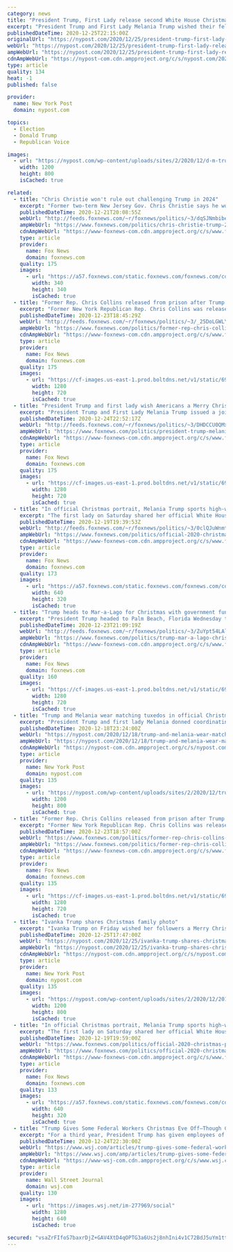 ```yaml
---
category: news
title: "President Trump, First Lady release second White House Christmas greeting"
excerpt: "President Trump and First Lady Melania Trump wished their fellow Americans a merry Christmas in a second holiday greeting released by the White House Friday. In the statement, the first couple"
publishedDateTime: 2020-12-25T22:15:00Z
originalUrl: "https://nypost.com/2020/12/25/president-trump-first-lady-release-second-christmas-greeting/"
webUrl: "https://nypost.com/2020/12/25/president-trump-first-lady-release-second-christmas-greeting/"
ampWebUrl: "https://nypost.com/2020/12/25/president-trump-first-lady-release-second-christmas-greeting/amp/"
cdnAmpWebUrl: "https://nypost-com.cdn.ampproject.org/c/s/nypost.com/2020/12/25/president-trump-first-lady-release-second-christmas-greeting/amp/"
type: article
quality: 134
heat: -1
published: false

provider:
  name: New York Post
  domain: nypost.com

topics:
  - Election
  - Donald Trump
  - Republican Voice

images:
  - url: "https://nypost.com/wp-content/uploads/sites/2/2020/12/d-m-trump.jpg?quality=90&strip=all&w=1200"
    width: 1200
    height: 800
    isCached: true

related:
  - title: "Chris Christie won't rule out challenging Trump in 2024"
    excerpt: "Former two-term New Jersey Gov. Chris Christie says he wouldn’t rule out another presidential bid even if his longtime friend President Trump launches a 2024 run to try to return to the White House."
    publishedDateTime: 2020-12-21T20:08:55Z
    webUrl: "http://feeds.foxnews.com/~r/foxnews/politics/~3/dqSJNmbibe8/chris-christie-trump-2024-presidential-run"
    ampWebUrl: "https://www.foxnews.com/politics/chris-christie-trump-2024-presidential-run.amp"
    cdnAmpWebUrl: "https://www-foxnews-com.cdn.ampproject.org/c/s/www.foxnews.com/politics/chris-christie-trump-2024-presidential-run.amp"
    type: article
    provider:
      name: Fox News
      domain: foxnews.com
    quality: 175
    images:
      - url: "https://a57.foxnews.com/static.foxnews.com/foxnews.com/content/uploads/2019/03/340/340/PaulSteinhauser.jpg?ve=1&tl=1"
        width: 340
        height: 340
        isCached: true
  - title: "Former Rep. Chris Collins released from prison after Trump pardon"
    excerpt: "Former New York Republican Rep. Chris Collins was released from a Pensacola prison on Tuesday, the same day President Trump granted him and several other high-profile individuals pardons. "
    publishedDateTime: 2020-12-23T18:45:29Z
    webUrl: "http://feeds.foxnews.com/~r/foxnews/politics/~3/_25DoLGWLYU/former-rep-chris-collins-released-from-prison-after-trump-pardon"
    ampWebUrl: "https://www.foxnews.com/politics/former-rep-chris-collins-released-from-prison-after-trump-pardon.amp"
    cdnAmpWebUrl: "https://www-foxnews-com.cdn.ampproject.org/c/s/www.foxnews.com/politics/former-rep-chris-collins-released-from-prison-after-trump-pardon.amp"
    type: article
    provider:
      name: Fox News
      domain: foxnews.com
    quality: 175
    images:
      - url: "https://cf-images.us-east-1.prod.boltdns.net/v1/static/694940094001/1db342b1-2b8f-427b-b173-cfafcb085d3a/41496152-13b2-47eb-affd-77947ebd56f9/1280x720/match/image.jpg"
        width: 1280
        height: 720
        isCached: true
  - title: "President Trump and first lady wish Americans a Merry Christmas"
    excerpt: "President Trump and First Lady Melania Trump issued a joint message wishing Americans a Merry Christmas on Thursday, noting the importance of the holiday and praising Americans' efforts during the pandemic."
    publishedDateTime: 2020-12-24T22:52:17Z
    webUrl: "http://feeds.foxnews.com/~r/foxnews/politics/~3/DHDCCU0QMx4/president-trump-melania-merry-christmas-message"
    ampWebUrl: "https://www.foxnews.com/politics/president-trump-melania-merry-christmas-message.amp"
    cdnAmpWebUrl: "https://www-foxnews-com.cdn.ampproject.org/c/s/www.foxnews.com/politics/president-trump-melania-merry-christmas-message.amp"
    type: article
    provider:
      name: Fox News
      domain: foxnews.com
    quality: 175
    images:
      - url: "https://cf-images.us-east-1.prod.boltdns.net/v1/static/694940094001/6703b896-3c41-447b-97dc-955b283136b0/7b4e8295-3b5b-4763-b30e-c113a394434c/1280x720/match/image.jpg"
        width: 1280
        height: 720
        isCached: true
  - title: "In official Christmas portrait, Melania Trump sports high-waisted pantsuit"
    excerpt: "The first lady on Saturday shared her official White House Christmas portrait with President Trump standing on the White House Grand Staircase."
    publishedDateTime: 2020-12-19T19:39:53Z
    webUrl: "http://feeds.foxnews.com/~r/foxnews/politics/~3/0clQJuWnmt8/official-2020-christmas-portrait-melania-trump"
    ampWebUrl: "https://www.foxnews.com/politics/official-2020-christmas-portrait-melania-trump.amp"
    cdnAmpWebUrl: "https://www-foxnews-com.cdn.ampproject.org/c/s/www.foxnews.com/politics/official-2020-christmas-portrait-melania-trump.amp"
    type: article
    provider:
      name: Fox News
      domain: foxnews.com
    quality: 173
    images:
      - url: "https://a57.foxnews.com/static.foxnews.com/foxnews.com/content/uploads/2020/12/640/320/45268267395_b3677cbd08_o.jpg?ve=1&tl=1"
        width: 640
        height: 320
        isCached: true
  - title: "Trump heads to Mar-a-Lago for Christmas with government funding, coronavirus relief package in limbo"
    excerpt: "President Trump headed to Palm Beach, Florida Wednesday to celebrate Christmas, as coronavirus relief and government spending remain in limbo after he said he was dissatisfied with the package. "
    publishedDateTime: 2020-12-23T21:09:19Z
    webUrl: "http://feeds.foxnews.com/~r/foxnews/politics/~3/ZuYpt54LAl8/trump-mar-a-lago-christmas-coronavirus-relief-in-limbo"
    ampWebUrl: "https://www.foxnews.com/politics/trump-mar-a-lago-christmas-coronavirus-relief-in-limbo.amp"
    cdnAmpWebUrl: "https://www-foxnews-com.cdn.ampproject.org/c/s/www.foxnews.com/politics/trump-mar-a-lago-christmas-coronavirus-relief-in-limbo.amp"
    type: article
    provider:
      name: Fox News
      domain: foxnews.com
    quality: 160
    images:
      - url: "https://cf-images.us-east-1.prod.boltdns.net/v1/static/694940094001/15e12a5d-e28b-45fd-a1f3-606289515e5c/d1994829-de47-4bcf-b359-b6477a0f80dc/1280x720/match/image.jpg"
        width: 1280
        height: 720
        isCached: true
  - title: "Trump and Melania wear matching tuxedos in official Christmas portrait"
    excerpt: "President Trump and first lady Melania donned coordinating tuxedos for their final official Christmas portrait, released Friday. Melania tweeted a photo of the pair standing in the Grand Staircase of the White House,"
    publishedDateTime: 2020-12-18T23:24:00Z
    webUrl: "https://nypost.com/2020/12/18/trump-and-melania-wear-matching-tuxedos-in-official-xmas-portrait/"
    ampWebUrl: "https://nypost.com/2020/12/18/trump-and-melania-wear-matching-tuxedos-in-official-xmas-portrait/amp/"
    cdnAmpWebUrl: "https://nypost-com.cdn.ampproject.org/c/s/nypost.com/2020/12/18/trump-and-melania-wear-matching-tuxedos-in-official-xmas-portrait/amp/"
    type: article
    provider:
      name: New York Post
      domain: nypost.com
    quality: 135
    images:
      - url: "https://nypost.com/wp-content/uploads/sites/2/2020/12/trumpxmas.jpg?quality=90&strip=all&w=1200"
        width: 1200
        height: 800
        isCached: true
  - title: "Former Rep. Chris Collins released from prison after Trump pardon"
    excerpt: "Former New York Republican Rep. Chris Collins was released from a Pensacola prison on Tuesday, the same day President Trump granted him and several other high-profile individuals pardons."
    publishedDateTime: 2020-12-23T18:57:00Z
    webUrl: "https://www.foxnews.com/politics/former-rep-chris-collins-released-from-prison-after-trump-pardon"
    ampWebUrl: "https://www.foxnews.com/politics/former-rep-chris-collins-released-from-prison-after-trump-pardon.amp"
    cdnAmpWebUrl: "https://www-foxnews-com.cdn.ampproject.org/c/s/www.foxnews.com/politics/former-rep-chris-collins-released-from-prison-after-trump-pardon.amp"
    type: article
    provider:
      name: Fox News
      domain: foxnews.com
    quality: 135
    images:
      - url: "https://cf-images.us-east-1.prod.boltdns.net/v1/static/694940094001/1db342b1-2b8f-427b-b173-cfafcb085d3a/41496152-13b2-47eb-affd-77947ebd56f9/1280x720/match/image.jpg"
        width: 1280
        height: 720
        isCached: true
  - title: "Ivanka Trump shares Christmas family photo"
    excerpt: "Ivanka Trump on Friday wished her followers a Merry Christmas and tweeted a family photo from inside the White House as they prepare to leave public office. “Merry"
    publishedDateTime: 2020-12-25T17:47:00Z
    webUrl: "https://nypost.com/2020/12/25/ivanka-trump-shares-christmas-family-photo/"
    ampWebUrl: "https://nypost.com/2020/12/25/ivanka-trump-shares-christmas-family-photo/amp/"
    cdnAmpWebUrl: "https://nypost-com.cdn.ampproject.org/c/s/nypost.com/2020/12/25/ivanka-trump-shares-christmas-family-photo/amp/"
    type: article
    provider:
      name: New York Post
      domain: nypost.com
    quality: 135
    images:
      - url: "https://nypost.com/wp-content/uploads/sites/2/2020/12/201225-ivanka-trump-christmas-photo.jpg?quality=90&strip=all&w=1200"
        width: 1200
        height: 800
        isCached: true
  - title: "In official Christmas portrait, Melania Trump sports high-waisted pantsuit"
    excerpt: "The first lady on Saturday shared her official White House Christmas portrait with President Trump standing on the White House Grand Staircase."
    publishedDateTime: 2020-12-19T19:59:00Z
    webUrl: "https://www.foxnews.com/politics/official-2020-christmas-portrait-melania-trump"
    ampWebUrl: "https://www.foxnews.com/politics/official-2020-christmas-portrait-melania-trump.amp"
    cdnAmpWebUrl: "https://www-foxnews-com.cdn.ampproject.org/c/s/www.foxnews.com/politics/official-2020-christmas-portrait-melania-trump.amp"
    type: article
    provider:
      name: Fox News
      domain: foxnews.com
    quality: 133
    images:
      - url: "https://a57.foxnews.com/static.foxnews.com/foxnews.com/content/uploads/2020/12/640/320/45268267395_b3677cbd08_o.jpg?ve=1&tl=1"
        width: 640
        height: 320
        isCached: true
  - title: "Trump Gives Some Federal Workers Christmas Eve Off—Though Congress Is on the Job"
    excerpt: "For a third year, President Trump has given employees of the executive branch of the federal government a full day off on Christmas Eve, though Congress remained on the job."
    publishedDateTime: 2020-12-24T22:30:00Z
    webUrl: "https://www.wsj.com/articles/trump-gives-some-federal-workers-christmas-eve-offthough-congress-is-on-the-job-11608831020"
    ampWebUrl: "https://www.wsj.com/amp/articles/trump-gives-some-federal-workers-christmas-eve-offthough-congress-is-on-the-job-11608831020"
    cdnAmpWebUrl: "https://www-wsj-com.cdn.ampproject.org/c/s/www.wsj.com/amp/articles/trump-gives-some-federal-workers-christmas-eve-offthough-congress-is-on-the-job-11608831020"
    type: article
    provider:
      name: Wall Street Journal
      domain: wsj.com
    quality: 130
    images:
      - url: "https://images.wsj.net/im-277969/social"
        width: 1280
        height: 640
        isCached: true

secured: "vsaZrFIfoS7baxrDjZ+GAV4XtD4qOPTG3a6Us2j8nhIni4v1C72BdJ5uYm1ttkTg9p61vzY2Fb3H71YjfeEWjwluHGct+9mx/iCrjETgO7T9J3/Sc6tyYDhCTM/pi1I+Kv/Y9FKov8EDEzikXNoa12J0Gi9M9jmhmIaeHGZhxySNacZDbj0BtjldDzSb/vykKklyiHc76xJskcEJu2230mKpcr4YNihIgYG5ISaT7TyX1XYdLXpElh/SHlO4Nn/khs1iPFXHhzu1Zp/WrOmXrGXLoYS3n5elFlLTDQR5ZgyG2iHDahhoGucRyVuYGYFlFJ9ehQx8PojS4GarGymBzweIi7YxlMoTgsNt2x2im6E=;a+buvE4zfjSfZv7W2l4tpA=="
---
```


